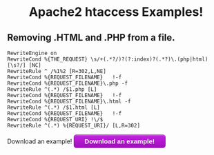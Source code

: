 <style>
.myButton {
	box-shadow:inset 0px 1px 0px 0px #e184f3;
	background:linear-gradient(to bottom, #c123de 5%, #a20dbd 100%);
	background-color:#c123de;
	border-radius:6px;
	border:1px solid #a511c0;
	display:inline-block;
	cursor:pointer;
	color:#ffffff;
	font-family:Arial;
	font-size:15px;
	font-weight:bold;
	padding:6px 24px;
	text-decoration:none;
	text-shadow:0px 1px 0px #9b14b3;
}
.myButton:hover {
	background:linear-gradient(to bottom, #a20dbd 5%, #c123de 100%);
	background-color:#a20dbd;
}
.myButton:active {
	position:relative;
	top:1px;
}
</style>

<h1 align="center">Apache2 htaccess Examples!</h1>

<h2>Removing .HTML and .PHP from a file.</h2>

```
RewriteEngine on 
RewriteCond %{THE_REQUEST} \s/+(.*?/)?(?:index)?(.*?)\.(php|html)[\s?/] [NC]
RewriteRule ^ /%1%2 [R=302,L,NE]
RewriteCond %{REQUEST_FILENAME}   !-f 
RewriteCond %{REQUEST_FILENAME}\.php -f 
RewriteRule ^(.*) /$1.php [L]
RewriteCond %{REQUEST_FILENAME}   !-f 
RewriteCond %{REQUEST_FILENAME}\.html -f
RewriteRule ^(.*) /$1.html [L]
RewriteCond %{REQUEST_FILENAME}   !-f 
RewriteCond %{REQUEST_URI} !\/$
RewriteRule ^(.*) %{REQUEST_URI}/ [L,R=302]
```
<a class="btn">Download an example!</a>
<a href="https://apache.mrmagicpie.xyz/examples/htaccess/HTML+PHP.htaccess" class="myButton">Download an example!</a>
